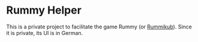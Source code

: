 # Rummy Helper
This is a private project to facilitate the game Rummy (or [Rummikub](https://en.wikipedia.org/wiki/Rummikub)).
Since it is private, its UI is in German.